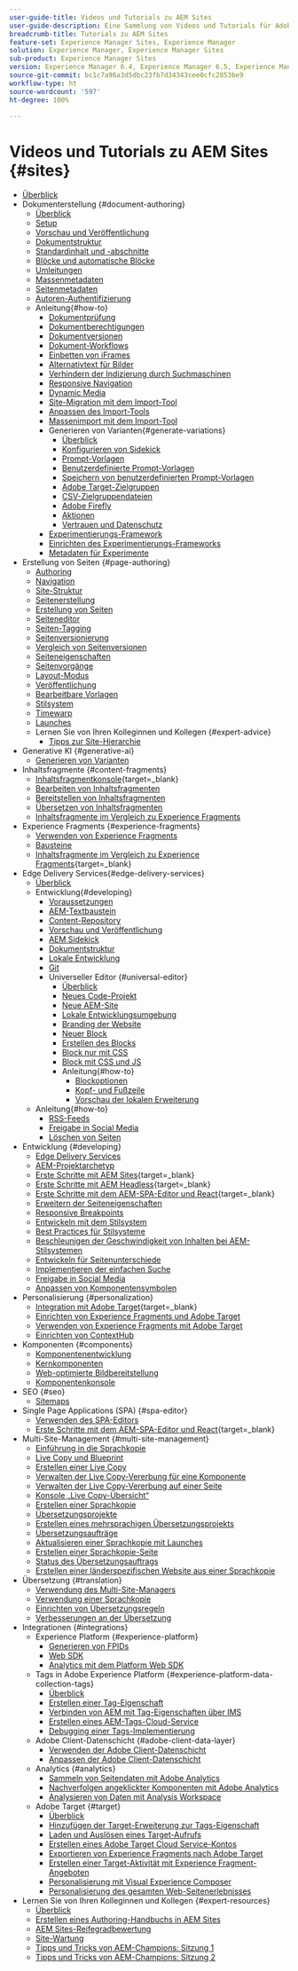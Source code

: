 ```yaml
---
user-guide-title: Videos und Tutorials zu AEM Sites
user-guide-description: Eine Sammlung von Videos und Tutorials für Adobe Experience Manager Sites.
breadcrumb-title: Tutorials zu AEM Sites
feature-set: Experience Manager Sites, Experience Manager
solution: Experience Manager, Experience Manager Sites
sub-product: Experience Manager Sites
version: Experience Manager 6.4, Experience Manager 6.5, Experience Manager as a Cloud Service
source-git-commit: bc1c7a96a3d5dbc23fb7d34343cee0cfc2853be9
workflow-type: ht
source-wordcount: '597'
ht-degree: 100%

---
```



# Videos und Tutorials zu AEM Sites {#sites}

+ [Überblick](overview.md)
+ Dokumenterstellung {#document-authoring}
   + [Überblick](document-authoring/overview.md)
   + [Setup](document-authoring/set-up.md)
   + [Vorschau und Veröffentlichung](document-authoring/preview-and-publish.md)
   + [Dokumentstruktur](document-authoring/document-structure.md)
   + [Standardinhalt und -abschnitte](document-authoring/default-content-and-sections.md)
   + [Blöcke und automatische Blöcke](document-authoring/blocks-and-autoblocks.md)
   + [Umleitungen](document-authoring/redirects.md)
   + [Massenmetadaten](document-authoring/bulk-metadata.md)
   + [Seitenmetadaten](document-authoring/page-metadata.md)
   + [Autoren-Authentifizierung](document-authoring/author-authentication.md)
   + Anleitung{#how-to}
      + [Dokumentprüfung](./document-authoring/how-to/document-audit.md)
      + [Dokumentberechtigungen](./document-authoring/how-to/document-permissions.md)
      + [Dokumentversionen](./document-authoring/how-to/document-versions.md)
      + [Dokument-Workflows](./document-authoring/how-to/document-workflows.md)
      + [Einbetten von iFrames](./document-authoring/how-to/iframes.md)
      + [Alternativtext für Bilder](./document-authoring/how-to/image-alt-text.md)
      + [Verhindern der Indizierung durch Suchmaschinen](./document-authoring/how-to/no-index.md)
      + [Responsive Navigation](document-authoring/how-to/responsive-navigation.md)
      + [Dynamic Media](./document-authoring/how-to/using-dynamic-media.md)
      + [Site-Migration mit dem Import-Tool](./document-authoring/how-to/migration-using-importer.md)
      + [Anpassen des Import-Tools](./document-authoring/how-to/customizing-importer.md)
      + [Massenimport mit dem Import-Tool](./document-authoring/how-to/bulk-importing-using-importer.md)
      + Generieren von Varianten{#generate-variations}
         + [Überblick](./document-authoring/how-to/generate-variations/overview.md)
         + [Konfigurieren von Sidekick](./document-authoring/how-to/generate-variations/configure-sidekick.md)
         + [Prompt-Vorlagen](./document-authoring/how-to/generate-variations/prompt-templates.md)
         + [Benutzerdefinierte Prompt-Vorlagen](./document-authoring/how-to/generate-variations/custom-prompt-templates.md)
         + [Speichern von benutzerdefinierten Prompt-Vorlagen](./document-authoring/how-to/generate-variations/save-custom-prompt-template.md)
         + [Adobe Target-Zielgruppen](./document-authoring/how-to/generate-variations/using-target-audiences.md)
         + [CSV-Zielgruppendateien](./document-authoring/how-to/generate-variations/using-csv-file-audiences.md)
         + [Adobe Firefly](./document-authoring/how-to/generate-variations/using-adobe-firefly-for-images.md)
         + [Aktionen](./document-authoring/how-to/generate-variations/actions.md)
         + [Vertrauen und Datenschutz](./document-authoring/how-to/generate-variations/trust-privacy.md)
      + [Experimentierungs-Framework](./document-authoring/how-to/experimentation-framework.md)
      + [Einrichten des Experimentierungs-Frameworks](./document-authoring/how-to/setup-experimentation-framework.md)
      + [Metadaten für Experimente](./document-authoring/how-to/experimentation-add-metadata.md)
+ Erstellung von Seiten {#page-authoring}
   + [Authoring](page-authoring/aem-sites-authoring-overview.md)
   + [Navigation](page-authoring/basic-handling-sites-feature-video-use.md)
   + [Site-Struktur](page-authoring/content-hierarchy-feature-video-use.md)
   + [Seitenerstellung](page-authoring/creating-page-feature-video-use.md)
   + [Erstellung von Seiten](page-authoring/page-authoring-overview-feature-video-use.md)
   + [Seiteneditor](page-authoring/page-editor-feature-video-use.md)
   + [Seiten-Tagging](page-authoring/page-tagging-feature-video-use.md)
   + [Seitenversionierung](page-authoring/page-versioning-feature-video-use.md)
   + [Vergleich von Seitenversionen](page-authoring/page-diff-feature-video-use.md)
   + [Seiteneigenschaften](page-authoring/page-properties-feature-video-understand.md)
   + [Seitenvorgänge](page-authoring/page-operations-feature-video-use.md)
   + [Layout-Modus](page-authoring/responsive-layout-feature-video-understand.md)
   + [Veröffentlichung](page-authoring/publication-management-feature-video-use.md)
   + [Bearbeitbare Vorlagen](page-authoring/template-editor-feature-video-use.md)
   + [Stilsystem](page-authoring/style-system-feature-video-use.md)
   + [Timewarp](page-authoring/timewarp-feature-video-use.md)
   + [Launches](page-authoring/launches.md)
   + Lernen Sie von Ihren Kolleginnen und Kollegen {#expert-advice}
      + [Tipps zur Site-Hierarchie](page-authoring/expert-advice/site-hierarchy.md)
+ Generative KI {#generative-ai}
   + [Generieren von Varianten](./generative-ai/generate-variations.md)
+ Inhaltsfragmente {#content-fragments}
   + [Inhaltsfragmentkonsole](https://experienceleague.adobe.com/docs/experience-manager-learn/content-fragments-console/overview.html?lang=de){target=_blank}
   + [Bearbeiten von Inhaltsfragmenten](content-fragments/content-fragments-feature-video-use.md)
   + [Bereitstellen von Inhaltsfragmenten](content-fragments/content-fragments-delivery-feature-video-use.md)
   + [Übersetzen von Inhaltsfragmenten](content-fragments/content-fragments-translation-feature-video-use.md)
   + [Inhaltsfragmente im Vergleich zu Experience Fragments](content-fragments/understand-content-fragments-and-experience-fragments.md)
+ Experience Fragments {#experience-fragments}
   + [Verwenden von Experience Fragments](experience-fragments/experience-fragments-feature-video-use.md)
   + [Bausteine](experience-fragments/building-blocks.md)
   + [Inhaltsfragmente im Vergleich zu Experience Fragments](https://experienceleague.adobe.com/docs/experience-manager-learn/sites/content-fragments/understand-content-fragments-and-experience-fragments.html?lang=de){target=_blank}
+ Edge Delivery Services{#edge-delivery-services}
   + [Überblick](./edge-delivery-services/overview.md)
   + Entwicklung{#developing}
      + [Voraussetzungen](edge-delivery-services/developing/prerequisites.md)
      + [AEM-Textbaustein](edge-delivery-services/developing/aem-boilerplate.md)
      + [Content-Repository](edge-delivery-services/developing/content-repository.md)
      + [Vorschau und Veröffentlichung](edge-delivery-services/developing/preview-and-publish.md)
      + [AEM Sidekick](edge-delivery-services/developing/sidekick.md)
      + [Dokumentstruktur](edge-delivery-services/developing/document-structure.md)
      + [Lokale Entwicklung](edge-delivery-services/developing/local-development.md)
      + [Git](edge-delivery-services/developing/git.md)
      + Universeller Editor {#universal-editor}
         + [Überblick](./edge-delivery-services/developing/universal-editor/0-overview.md)
         + [Neues Code-Projekt](./edge-delivery-services/developing/universal-editor/1-new-code-project.md)
         + [Neue AEM-Site](./edge-delivery-services/developing/universal-editor/2-new-aem-site.md)
         + [Lokale Entwicklungsumgebung](./edge-delivery-services/developing/universal-editor/3-local-development-environment.md)
         + [Branding der Website](./edge-delivery-services/developing/universal-editor/4-website-branding.md)
         + [Neuer Block](./edge-delivery-services/developing/universal-editor/5-new-block.md)
         + [Erstellen des Blocks](./edge-delivery-services/developing/universal-editor/6-author-block.md)
         + [Block nur mit CSS](./edge-delivery-services/developing/universal-editor/7a-block-css.md)
         + [Block mit CSS und JS](./edge-delivery-services/developing/universal-editor/7b-block-js-css.md)
         + Anleitung{#how-to}
            + [Blockoptionen](./edge-delivery-services/developing/universal-editor/how-to/block-options.md)
            + [Kopf- und Fußzeile](./edge-delivery-services/developing/universal-editor/how-to/header-and-footer.md)
            + [Vorschau der lokalen Erweiterung](./edge-delivery-services/developing/universal-editor/how-to/local-extension-preview.md)
   + Anleitung{#how-to}
      + [RSS-Feeds](edge-delivery-services/how-to/rss.md)
      + [Freigabe in Social Media](edge-delivery-services/how-to/social-media-sharing.md)
      + [Löschen von Seiten](edge-delivery-services/how-to/delete-page.md)
+ Entwicklung {#developing}
   + [Edge Delivery Services](developing/edge-delivery-services.md)
   + [AEM-Projektarchetyp](developing/aem-project-archetype.md)
   + [Erste Schritte mit AEM Sites](https://experienceleague.adobe.com/docs/experience-manager-learn/getting-started-wknd-tutorial-develop/overview.html?lang=de){target=_blank}
   + [Erste Schritte mit AEM Headless](https://experienceleague.adobe.com/docs/experience-manager-learn/getting-started-with-aem-headless/overview.html?lang=de){target=_blank}
   + [Erste Schritte mit dem AEM-SPA-Editor und React](https://experienceleague.adobe.com/docs/experience-manager-learn/getting-started-with-aem-headless/spa-editor/react/overview.html?lang=de){target=_blank}
   + [Erweitern der Seiteneigenschaften](developing/page-properties-technical-video-develop.md)
   + [Responsive Breakpoints](developing/responsive-breakpoints.md)
   + [Entwickeln mit dem Stilsystem](developing/style-system-technical-video-understand.md)
   + [Best Practices für Stilsysteme](developing/style-organization-style-system-understand-article.md)
   + [Beschleunigen der Geschwindigkeit von Inhalten bei AEM-Stilsystemen](developing/accelerate-content-velocity-aem-style-system.md)
   + [Entwickeln für Seitenunterschiede](developing/page-diff-technical-video-develop.md)
   + [Implementieren der einfachen Suche](developing/search-tutorial-develop.md)
   + [Freigabe in Social Media](developing/social-media-sharing-technical-video-use.md)
   + [Anpassen von Komponentensymbolen](developing/component-icons-technical-video-develop.md)
+ Personalisierung {#personalization}
   + [Integration mit Adobe Target](https://helpx.adobe.com/de/marketing-cloud/how-to/aem-target.html){target=_blank}
   + [Einrichten von Experience Fragments und Adobe Target](personalization/experience-fragment-target-technical-video-setup.md)
   + [Verwenden von Experience Fragments mit Adobe Target](personalization/experience-fragment-target-offer-feature-video-use.md)
   + [Einrichten von ContextHub](personalization/context-hub-technical-video-setup.md)
+ Komponenten {#components}
   + [Komponentenentwicklung](components/component-development.md)
   + [Kernkomponenten](components/core-components-feature-video-understand.md)
   + [Web-optimierte Bildbereitstellung](components/web-optimized-image-delivery.md)
   + [Komponentenkonsole](components/components-console-feature-video-use.md)
+ SEO {#seo}
   + [Sitemaps](./seo/sitemaps.md)
+ Single Page Applications (SPA) {#spa-editor}
   + [Verwenden des SPA-Editors](spa-editor/spa-editor-framework-feature-video-use.md)
   + [Erste Schritte mit dem AEM-SPA-Editor und React](https://experienceleague.adobe.com/docs/experience-manager-learn/getting-started-with-aem-headless/spa-editor/react/overview.html?lang=de){target=_blank}
+ Multi-Site-Management {#multi-site-management}
   + [Einführung in die Sprachkopie](./multi-site-management/language-copy-overview.md)
   + [Live Copy und Blueprint](./multi-site-management/live-copy-and-blueprint.md)
   + [Erstellen einer Live Copy](./multi-site-management/create-live-copy.md)
   + [Verwalten der Live Copy-Vererbung für eine Komponente](./multi-site-management/manage-component-inheritance-live-copy.md)
   + [Verwalten der Live Copy-Vererbung auf einer Seite](./multi-site-management/manage-page-inheritance-live-copy.md)
   + [Konsole „Live Copy-Übersicht“](./multi-site-management/live-copy-overview-console.md)
   + [Erstellen einer Sprachkopie](./multi-site-management/create-language-copy.md)
   + [Übersetzungsprojekte](./multi-site-management/manage-translation-projects.md)
   + [Erstellen eines mehrsprachigen Übersetzungsprojekts](./multi-site-management/create-multinational-translational-project.md)
   + [Übersetzungsaufträge](./multi-site-management/create-translation-job.md)
   + [Aktualisieren einer Sprachkopie mit Launches](./multi-site-management/updating-language-copy.md)
   + [Erstellen einer Sprachkopie-Seite](./multi-site-management/create-new-page-language-copy.md)
   + [Status des Übersetzungsauftrags](./multi-site-management/translation-job-status.md)
   + [Erstellen einer länderspezifischen Website aus einer Sprachkopie](./multi-site-management/create-new-site.md)
+ Übersetzung {#translation}
   + [Verwendung des Multi-Site-Managers](translation/multi-site-manager-feature-video-use.md)
   + [Verwendung einer Sprachkopie](translation/language-copy-feature-video-use.md)
   + [Einrichten von Übersetzungsregeln](translation/translation-rules-editor-technical-video-setup.md)
   + [Verbesserungen an der Übersetzung](translation/translation-enhancements-feature-video-use.md)
+ Integrationen {#integrations}
   + Experience Platform {#experience-platform}
      + [Generieren von FPIDs](integrations/platform/fpid.md)
      + [Web SDK](integrations/platform/web-sdk.md)
      + [Analytics mit dem Platform Web SDK](integrations/platform/analytics-using-web-sdk.md)
   + Tags in Adobe Experience Platform {#experience-platform-data-collection-tags}
      + [Überblick](integrations/experience-platform/data-collection/tags/overview.md)
      + [Erstellen einer Tag-Eigenschaft](integrations/experience-platform/data-collection/tags/create-tag-property.md)
      + [Verbinden von AEM mit Tag-Eigenschaften über IMS](integrations/experience-platform/data-collection/tags/connect-aem-tag-property-using-ims.md)
      + [Erstellen eines AEM-Tags-Cloud-Service](integrations/experience-platform/data-collection/tags/create-aem-launch-cloud-service.md)
      + [Debugging einer Tags-Implementierung](integrations/experience-platform/data-collection/tags/debug-tags-implementation.md)
   + Adobe Client-Datenschicht {#adobe-client-data-layer}
      + [Verwenden der Adobe Client-Datenschicht](integrations/adobe-client-data-layer/data-layer-overview.md)
      + [Anpassen der Adobe Client-Datenschicht](integrations/adobe-client-data-layer/data-layer-customize.md)
   + Analytics {#analytics}
      + [Sammeln von Seitendaten mit Adobe Analytics](integrations/analytics/collect-data-analytics.md)
      + [Nachverfolgen angeklickter Komponenten mit Adobe Analytics](integrations/analytics/track-clicked-component.md)
      + [Analysieren von Daten mit Analysis Workspace](integrations/analytics/create-analytics-workspace.md)
   + Adobe Target {#target}
      + [Überblick](integrations/adobe-target/overview.md)
      + [Hinzufügen der Target-Erweiterung zur Tags-Eigenschaft](integrations/adobe-target/add-target-launch-extension.md)
      + [Laden und Auslösen eines Target-Aufrufs](integrations/adobe-target/load-and-fire-target.md)
      + [Erstellen eines Adobe Target Cloud Service-Kontos](integrations/adobe-target/setup-aem-target-cloud-service.md)
      + [Exportieren von Experience Fragments nach Adobe Target](integrations/adobe-target/export-experience-fragment-target.md)
      + [Erstellen einer Target-Aktivität mit Experience Fragment-Angeboten](integrations/adobe-target/create-target-activity.md)
      + [Personalisierung mit Visual Experience Composer](integrations/adobe-target/personalization-using-vec.md)
      + [Personalisierung des gesamten Web-Seitenerlebnisses](integrations/adobe-target/personalization-web-page.md)
+ Lernen Sie von Ihren Kolleginnen und Kollegen {#expert-resources}
   + [Überblick](expert-resources/learn-from-your-peers-overview.md)
   + [Erstellen eines Authoring-Handbuchs in AEM Sites](expert-resources/authoring-guide-in-sites.md)
   + [AEM Sites-Reifegradbewertung](expert-resources/maturity-assessment.md)
   + [Site-Wartung](expert-resources/site-maintenance.md)
   + [Tipps und Tricks von AEM-Champions: Sitzung 1](expert-resources/champion-tips-1.md)
   + [Tipps und Tricks von AEM-Champions: Sitzung 2](expert-resources/champion-tips-2.md)
